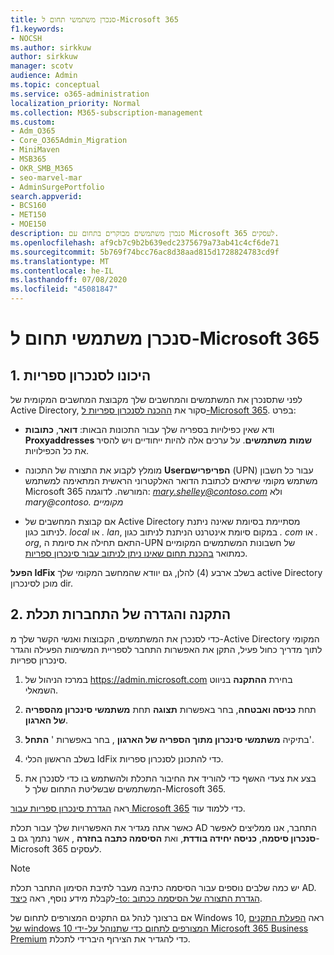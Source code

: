 ```yaml
---
title: סנכרן משתמשי תחום ל-Microsoft 365
f1.keywords:
- NOCSH
ms.author: sirkkuw
author: sirkkuw
manager: scotv
audience: Admin
ms.topic: conceptual
ms.service: o365-administration
localization_priority: Normal
ms.collection: M365-subscription-management
ms.custom:
- Adm_O365
- Core_O365Admin_Migration
- MiniMaven
- MSB365
- OKR_SMB_M365
- seo-marvel-mar
- AdminSurgePortfolio
search.appverid:
- BCS160
- MET150
- MOE150
description: סנכרן משתמשים מבוקרים בתחום עם Microsoft 365 לעסקים.
ms.openlocfilehash: af9cb7c9b2b639edc2375679a73ab41c4cf6de71
ms.sourcegitcommit: 5b769f74bcc76ac8d38aad815d1728824783cd9f
ms.translationtype: MT
ms.contentlocale: he-IL
ms.lasthandoff: 07/08/2020
ms.locfileid: "45081847"
---
```

# <a name="synchronize-domain-users-to-microsoft-365"></a>סנכרן משתמשי תחום ל-Microsoft 365

## <a name="1-prepare-for-directory-synchronization"></a>1. היכונו לסנכרון ספריות 

לפני שתסנכרן את המשתמשים והמחשבים שלך מקבוצת המחשבים המקומית של Active Directory, סקור את [ההכנה לסנכרון ספריות ל-Microsoft 365](https://docs.microsoft.com/office365/enterprise/prepare-for-directory-synchronization). בפרט:

   - ודא שאין כפילויות בספריה שלך עבור התכונות הבאות: **דואר**, **כתובות Proxyaddresses שמות** **משתמשים**. על ערכים אלה להיות ייחודיים ויש להסיר את כל הכפילויות.
   
   - מומלץ לקבוע את התצורה של התכונה **Userהפריפרישם** (UPN) עבור כל חשבון משתמש מקומי שיתאים לכתובת הדואר האלקטרוני הראשית המתאימה למשתמש Microsoft 365 המורשה. לדוגמה: *mary.shelley@contoso.com* ולא *mary@contoso. מקומיים*
   
   - אם קבוצת המחשבים של Active Directory מסתיימת בסיומת שאינה ניתנת לניתוב כגון. *local* או *. lan*, במקום סיומת אינטרנט הניתנת לניתוב כגון *. com* או *. org*, התאם תחילה את סיומת ה-UPN של חשבונות המשתמשים המקומיים כמתואר [בהכנת תחום שאינו ניתן לניתוב עבור סינכרון ספריות](https://docs.microsoft.com/office365/enterprise/prepare-a-non-routable-domain-for-directory-synchronization). 

**הפעל IdFix** בשלב ארבע (4) להלן, גם יוודא שהמחשב המקומי שלך active Directory מוכן לסינכרון dir.

## <a name="2-install-and-configure-azure-ad-connect"></a>2. התקנה והגדרה של התחברות תכלת

כדי לסנכרן את המשתמשים, הקבוצות ואנשי הקשר שלך מ-Active Directory המקומי לתוך מדריך כחול פעיל, התקן את האפשרות התחבר לספריית המשימות הפעילה והגדר סינכרון ספריות. 

 1. במרכז הניהול של <a href="https://go.microsoft.com/fwlink/p/?linkid=2024339" target="_blank">https://admin.microsoft.com</a> בחירת **ההתקנה** בניווט השמאלי.

 2. תחת **כניסה ואבטחה**, בחר באפשרות **תצוגה** תחת **משתמשי סינכרון מהספריה של הארגון**.

 3. בתיקיה **משתמשי סינכרון מתוך הספריה של הארגון** , בחר באפשרות ' **התחל**'.

 4. בשלב הראשון הכלי IdFix כדי להתכונן לסנכרון ספריות.

 5. בצע את צעדי האשף כדי להוריד את החיבור התכלת ולהשתמש בו כדי לסנכרן את המשתמשים שבשליטת התחום שלך ל-Microsoft 365.


ראה [הגדרת סינכרון ספריות עבור Microsoft 365](https://docs.microsoft.com/office365/enterprise/set-up-directory-synchronization) כדי ללמוד עוד.

כאשר אתה מגדיר את האפשרויות שלך עבור תכלת AD התחבר, אנו ממליצים לאפשר **סנכרון סיסמה**, **כניסה יחידה בודדת**, ואת **הסיסמה כתבה בחזרה** , אשר נתמך גם ב-Microsoft 365 לעסקים.

> [!NOTE]
> יש כמה שלבים נוספים עבור הסיסמה כתיבה מעבר לתיבת הסימון התחבר תכלת AD. לקבלת מידע נוסף, ראה [כיצד-to: הגדרת התצורה של הסיסמה ככתוב](https://docs.microsoft.com/azure/active-directory/authentication/howto-sspr-writeback). 

אם ברצונך לנהל גם התקנים המצורפים לתחום של Windows 10, ראה [הפעלת התקנים של windows 10 המצורפים לתחום כדי שתנוהל על-ידי Microsoft 365 Business Premium](manage-windows-devices.md) כדי להגדיר את הצירוף היברידי לתכלת. 